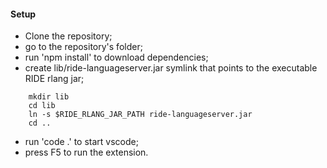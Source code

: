 #### Setup
- Clone the repository;
- go to the repository's folder;
- run 'npm install' to download dependencies;
- create lib/ride-languageserver.jar symlink that points to the executable RIDE rlang jar;
```
    mkdir lib
    cd lib
    ln -s $RIDE_RLANG_JAR_PATH ride-languageserver.jar
    cd ..
```
- run 'code .' to start vscode;
- press F5 to run the extension. 


